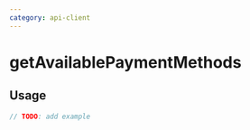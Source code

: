 ```yaml
---
category: api-client
---
```


# getAvailablePaymentMethods

<!-- PLACEHOLDER_DESCRIPTION -->

## Usage

```ts
// TODO: add example
```
